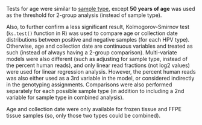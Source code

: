 Tests for age were similar to [sample type](https://github.com/cwarden45/HPV_type_paper-archived_samples/blob/master/Downstream_R_Code/Extra_Analysis/Sample_Type_Full_Statistical_Analysis/README.md), except **50 years of age** was used as the threshold for 2-group analysis (instead of sample type).

Also, to further confirm a less significant result, Kolmogorov-Smirnov test (`ks.test()` function in R) was used to compare age or collection date distributions between positive and negative samples (for each HPV type). Otherwise, age and collection date are continuous variables and treated as such (instead of always having a 2-group comparison). Multi-variate models were also different (such as adjusting for sample type, instead of the percent human reads), and only linear read fractions (not log2 values) were used for linear regression analysis. However, the percent human reads was also either used as a 3rd variable in the model, or considered indirectly in the genotyping assignments. Comparisons were also performed separately for each possible sample type (in addition to including a 2nd variable for sample type in combined analysis).

Age and collection date were only available for frozen tissue and FFPE tissue samples (so, only those two types could be combined).
